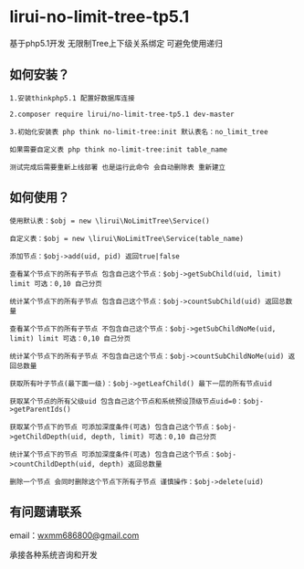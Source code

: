 # lirui-no-limit-tree-tp5.1
基于php5.1开发 无限制Tree上下级关系绑定 可避免使用递归 

## 如何安装？
`1.安装thinkphp5.1 配置好数据库连接`

`2.composer require lirui/no-limit-tree-tp5.1 dev-master`

`3.初始化安装表 php think no-limit-tree:init 默认表名：no_limit_tree`

`如果需要自定义表 php think no-limit-tree:init table_name`

`测试完成后需要重新上线部署 也是运行此命令 会自动删除表 重新建立`

## 如何使用？
`使用默认表：$obj = new \lirui\NoLimitTree\Service()`

`自定义表：$obj = new \lirui\NoLimitTree\Service(table_name)`

`添加节点：$obj->add(uid, pid) 返回true|false`

`查看某个节点下的所有子节点 包含自己这个节点：$obj->getSubChild(uid, limit) limit 可选：0,10 自己分页`

`统计某个节点下的所有子节点 包含自己这个节点：$obj->countSubChild(uid) 返回总数量`

`查看某个节点下的所有子节点 不包含自己这个节点：$obj->getSubChildNoMe(uid, limit) limit 可选：0,10 自己分页`

`统计某个节点下的所有子节点 不包含自己这个节点：$obj->countSubChildNoMe(uid) 返回总数量`

`获取所有叶子节点(最下面一级)：$obj->getLeafChild() 最下一层的所有节点uid`

`获取某个节点的所有父级uid 包含自己这个节点和系统预设顶级节点uid=0：$obj->getParentIds()`

`获取某个节点下的节点 可添加深度条件(可选) 包含自己这个节点：$obj->getChildDepth(uid, depth, limit) 可选：0,10 自己分页`

`统计某个节点下的节点 可添加深度条件(可选) 包含自己这个节点：$obj->countChildDepth(uid, depth) 返回总数量`

`删除一个节点 会同时删除这个节点下所有子节点 谨慎操作：$obj->delete(uid)`

## 有问题请联系

email：wxmm686800@gmail.com

承接各种系统咨询和开发
